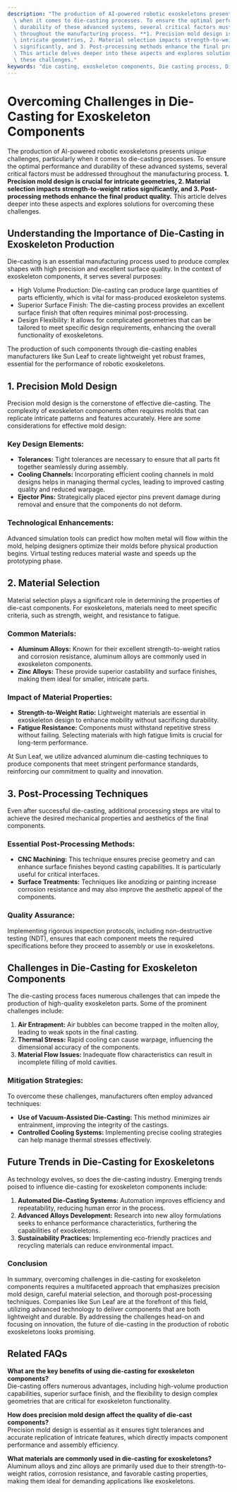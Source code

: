 ```yaml
---
description: "The production of AI-powered robotic exoskeletons presents unique challenges, particularly\
  \ when it comes to die-casting processes. To ensure the optimal performance and\
  \ durability of these advanced systems, several critical factors must be addressed\
  \ throughout the manufacturing process. **1. Precision mold design is crucial for\
  \ intricate geometries, 2. Material selection impacts strength-to-weight ratios\
  \ significantly, and 3. Post-processing methods enhance the final product quality.**\
  \ This article delves deeper into these aspects and explores solutions for overcoming\
  \ these challenges."
keywords: "die casting, exoskeleton components, Die casting process, Die-cast aluminum"
---
```

# Overcoming Challenges in Die-Casting for Exoskeleton Components

The production of AI-powered robotic exoskeletons presents unique challenges, particularly when it comes to die-casting processes. To ensure the optimal performance and durability of these advanced systems, several critical factors must be addressed throughout the manufacturing process. **1. Precision mold design is crucial for intricate geometries, 2. Material selection impacts strength-to-weight ratios significantly, and 3. Post-processing methods enhance the final product quality.** This article delves deeper into these aspects and explores solutions for overcoming these challenges.

## **Understanding the Importance of Die-Casting in Exoskeleton Production**

Die-casting is an essential manufacturing process used to produce complex shapes with high precision and excellent surface quality. In the context of exoskeleton components, it serves several purposes:

- High Volume Production: Die-casting can produce large quantities of parts efficiently, which is vital for mass-produced exoskeleton systems.
- Superior Surface Finish: The die-casting process provides an excellent surface finish that often requires minimal post-processing.
- Design Flexibility: It allows for complicated geometries that can be tailored to meet specific design requirements, enhancing the overall functionality of exoskeletons.

The production of such components through die-casting enables manufacturers like Sun Leaf to create lightweight yet robust frames, essential for the performance of robotic exoskeletons.

## **1. Precision Mold Design**

Precision mold design is the cornerstone of effective die-casting. The complexity of exoskeleton components often requires molds that can replicate intricate patterns and features accurately. Here are some considerations for effective mold design:

### **Key Design Elements:**
- **Tolerances:** Tight tolerances are necessary to ensure that all parts fit together seamlessly during assembly.
- **Cooling Channels:** Incorporating efficient cooling channels in mold designs helps in managing thermal cycles, leading to improved casting quality and reduced warpage.
- **Ejector Pins:** Strategically placed ejector pins prevent damage during removal and ensure that the components do not deform.

### **Technological Enhancements:**
Advanced simulation tools can predict how molten metal will flow within the mold, helping designers optimize their molds before physical production begins. Virtual testing reduces material waste and speeds up the prototyping phase.

## **2. Material Selection**

Material selection plays a significant role in determining the properties of die-cast components. For exoskeletons, materials need to meet specific criteria, such as strength, weight, and resistance to fatigue.

### **Common Materials:**
- **Aluminum Alloys:** Known for their excellent strength-to-weight ratios and corrosion resistance, aluminum alloys are commonly used in exoskeleton components.
- **Zinc Alloys:** These provide superior castability and surface finishes, making them ideal for smaller, intricate parts.

### **Impact of Material Properties:**
- **Strength-to-Weight Ratio:** Lightweight materials are essential in exoskeleton design to enhance mobility without sacrificing durability.
- **Fatigue Resistance:** Components must withstand repetitive stress without failing. Selecting materials with high fatigue limits is crucial for long-term performance.

At Sun Leaf, we utilize advanced aluminum die-casting techniques to produce components that meet stringent performance standards, reinforcing our commitment to quality and innovation.

## **3. Post-Processing Techniques**

Even after successful die-casting, additional processing steps are vital to achieve the desired mechanical properties and aesthetics of the final components.

### **Essential Post-Processing Methods:**
- **CNC Machining:** This technique ensures precise geometry and can enhance surface finishes beyond casting capabilities. It is particularly useful for critical interfaces.
- **Surface Treatments:** Techniques like anodizing or painting increase corrosion resistance and may also improve the aesthetic appeal of the components.

### **Quality Assurance:**
Implementing rigorous inspection protocols, including non-destructive testing (NDT), ensures that each component meets the required specifications before they proceed to assembly or use in exoskeletons.

## **Challenges in Die-Casting for Exoskeleton Components**

The die-casting process faces numerous challenges that can impede the production of high-quality exoskeleton parts. Some of the prominent challenges include:

1. **Air Entrapment:** Air bubbles can become trapped in the molten alloy, leading to weak spots in the final casting.
2. **Thermal Stress:** Rapid cooling can cause warpage, influencing the dimensional accuracy of the components.
3. **Material Flow Issues:** Inadequate flow characteristics can result in incomplete filling of mold cavities.

### **Mitigation Strategies:**
To overcome these challenges, manufacturers often employ advanced techniques:
- **Use of Vacuum-Assisted Die-Casting:** This method minimizes air entrainment, improving the integrity of the castings.
- **Controlled Cooling Systems:** Implementing precise cooling strategies can help manage thermal stresses effectively.

## **Future Trends in Die-Casting for Exoskeletons**

As technology evolves, so does the die-casting industry. Emerging trends poised to influence die-casting for exoskeleton components include:

1. **Automated Die-Casting Systems:** Automation improves efficiency and repeatability, reducing human error in the process.
2. **Advanced Alloys Development:** Research into new alloy formulations seeks to enhance performance characteristics, furthering the capabilities of exoskeletons.
3. **Sustainability Practices:** Implementing eco-friendly practices and recycling materials can reduce environmental impact.

### **Conclusion**

In summary, overcoming challenges in die-casting for exoskeleton components requires a multifaceted approach that emphasizes precision mold design, careful material selection, and thorough post-processing techniques. Companies like Sun Leaf are at the forefront of this field, utilizing advanced technology to deliver components that are both lightweight and durable. By addressing the challenges head-on and focusing on innovation, the future of die-casting in the production of robotic exoskeletons looks promising.

## Related FAQs

**What are the key benefits of using die-casting for exoskeleton components?**  
Die-casting offers numerous advantages, including high-volume production capabilities, superior surface finish, and the flexibility to design complex geometries that are critical for exoskeleton functionality.

**How does precision mold design affect the quality of die-cast components?**  
Precision mold design is essential as it ensures tight tolerances and accurate replication of intricate features, which directly impacts component performance and assembly efficiency.

**What materials are commonly used in die-casting for exoskeletons?**  
Aluminum alloys and zinc alloys are primarily used due to their strength-to-weight ratios, corrosion resistance, and favorable casting properties, making them ideal for demanding applications like exoskeletons.
